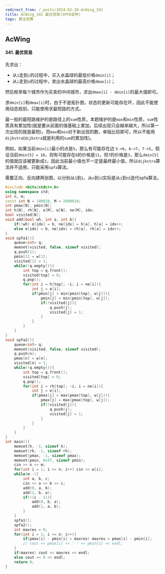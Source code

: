 ```yaml
---
redirect_from: /_posts/2024-02-28-AcWing_341
title: AcWing_341 最优贸易(SPFA变种)
tags: 算法竞赛
---
```


## AcWing

####  341. 最优贸易

先求出：

- 从`1`走到`i`的过程中，买入水晶球的最低价格`dmin[i]`；
- 从`i`走到`n`的过程中，卖出水晶球的最高价格`dmax[i]`；

然后枚举每个城市作为买卖的中间城市，求出`dmax[i] - dmin[i]`的最大值即可。

求`dmin[i]`和`dmax[i]`时，由于不是拓扑图，状态的更新可能存在环，因此不能使用动态规划，只能使用求最短路的方式。

最一般的最短路维护的是路径上的`sum`性质，本题维护的是`max`和`min`性质，`sum`性质具有累加性(就是要从前面的值基础上累加，后续出现只会越来越大，所以第一次出现的就是最短)，而`max`和`min`对于新出现的数，单独比较即可，所以不能用`dijkstra`(`dijkstra`就是利用的`sum`的累加性)。

例如，如果当前`dmin[i]`最小的点是`5`，那么有可能存在边 `5->6`，`6->7`，`7->5`，假设当前`dmin[5] = 10`，则有可能存在`6`的价格是`11`，但`7`的价格是`3`，那么`dmin[5]`的值就应该被更新成`3`，因此当前最小值也不一定是最终最小值，所以`dijkstra`算法并不适用，只能采用`spfa`算法。

需要正向、反向建两张图，以分别从`1`到`i`、从`n`到`i`(实际是从`i`到`n`)迭代spfa算法。

```cpp
#include <bits/stdc++.h>
using namespace std;
int n, m;
const int N = 100010, M = 2000010;
int pmax[N], pmin[N];
int h[N], rh[N], e[M], w[N], ne[M], idx;
bool visited[N];
void add(bool wh, int a, int b){
    if(!wh) e[idx] = b, ne[idx] = h[a], h[a] = idx++;
    else e[idx] = b, ne[idx] = rh[a], rh[a] = idx++;
}
void spfa1(){
    queue<int> q;
    memset(visited, false, sizeof visited);
    q.push(1);
    pmin[1] = w[1];
    visited[1] = 1;
    while(!q.empty()){
        int top = q.front();
        visited[top] = 0;
        q.pop();
        for(int i = h[top]; ~i; i = ne[i]){
            int j = e[i];
            if(pmin[j] > min(pmin[top], w[j])){
                pmin[j] = min(pmin[top], w[j]);
                if(!visited[j]){
                    q.push(j);
                    visited[j] = 1;
                }
            }
        }
    }
}
void spfa2(){
    queue<int> q;
    memset(visited, false, sizeof visited);
    q.push(n);
    pmax[n] = w[n];
    visited[n] = 1;
    while(!q.empty()){
        int top = q.front();
        visited[top] = 0;
        q.pop();
        for(int i = rh[top]; ~i; i = ne[i]){
            int j = e[i];
            if(pmax[j] < max(pmax[top], w[j])){
                pmax[j] = max(pmax[top], w[j]);
                if(!visited[j]){
                    q.push(j);
                    visited[j] = 1;
                }
            }
        }
    }
}
int main(){
    memset(h, -1, sizeof h);
    memset(rh, -1, sizeof rh);
    memset(pmax, -1, sizeof pmax);
    memset(pmin, 0x3f, sizeof pmin);
    cin >> n >> m;
    for(int i = 1; i <= n; i++) cin >> w[i];
    while(m--){
        int a, b, c;
        cin >> a >> b >> c;
        add(0, a, b);
        add(1, b, a);
        if(!(c - 2)){
            add(0, b, a);
            add(1, a, b);
        }
    }
    spfa1();
    spfa2();
    int maxres = 0;
    for(int i = 1; i <= n; i++){
        if(pmax[i] - pmin[i] > maxres) maxres = pmax[i] - pmin[i];
        // cout << pmax[i] << ' ' << pmin[i] << endl;
    }
    if(maxres) cout << maxres << endl;
    else cout << 0 << endl;
    return 0;
}
```
